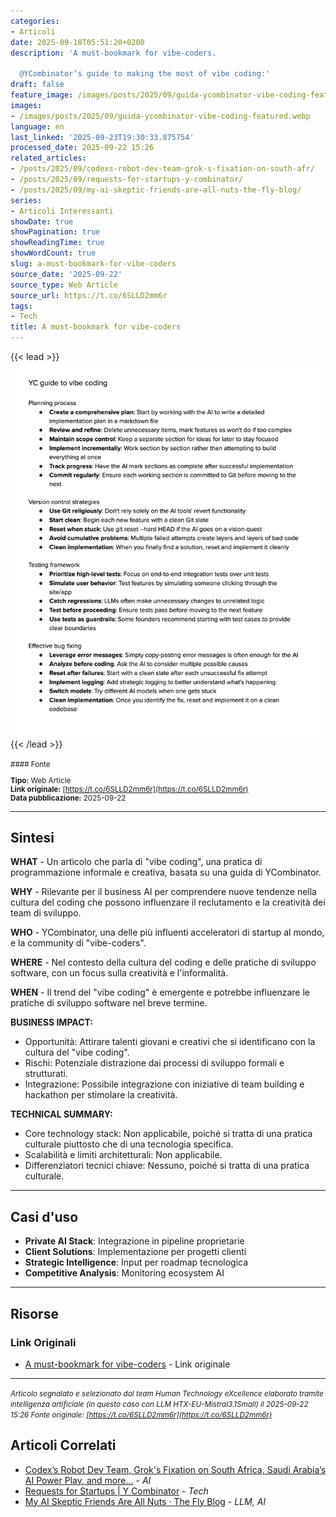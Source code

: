 ```yaml
---
categories:
- Articoli
date: 2025-09-18T05:51:20+0200
description: 'A must-bookmark for vibe-coders.

  @YCombinator’s guide to making the most of vibe coding:'
draft: false
feature_image: /images/posts/2025/09/guida-ycombinator-vibe-coding-featured.webp
images:
- /images/posts/2025/09/guida-ycombinator-vibe-coding-featured.webp
language: en
last_linked: '2025-09-23T19:30:33.875754'
processed_date: 2025-09-22 15:26
related_articles:
- /posts/2025/09/codexs-robot-dev-team-grok-s-fixation-on-south-afr/
- /posts/2025/09/requests-for-startups-y-combinator/
- /posts/2025/09/my-ai-skeptic-friends-are-all-nuts-the-fly-blog/
series:
- Articoli Interessanti
showDate: true
showPagination: true
showReadingTime: true
showWordCount: true
slug: a-must-bookmark-for-vibe-coders
source_date: '2025-09-22'
source_type: Web Article
source_url: https://t.co/6SLLD2mm6r
tags:
- Tech
title: A must-bookmark for vibe-coders
---
```


{{< lead >}}
![Featured image](/images/posts/2025/09/guida-ycombinator-vibe-coding-featured.webp)
{{< /lead >}}

<small>
#### Fonte

**Tipo:** Web Article  
**Link originale:** [https://t.co/6SLLD2mm6r](https://t.co/6SLLD2mm6r)  
**Data pubblicazione:** 2025-09-22

</small>

---

## Sintesi

**WHAT** - Un articolo che parla di "vibe coding", una pratica di programmazione informale e creativa, basata su una guida di YCombinator.

**WHY** - Rilevante per il business AI per comprendere nuove tendenze nella cultura del coding che possono influenzare il reclutamento e la creatività dei team di sviluppo.

**WHO** - YCombinator, una delle più influenti acceleratori di startup al mondo, e la community di "vibe-coders".

**WHERE** - Nel contesto della cultura del coding e delle pratiche di sviluppo software, con un focus sulla creatività e l'informalità.

**WHEN** - Il trend del "vibe coding" è emergente e potrebbe influenzare le pratiche di sviluppo software nel breve termine.

**BUSINESS IMPACT:**
- Opportunità: Attirare talenti giovani e creativi che si identificano con la cultura del "vibe coding".
- Rischi: Potenziale distrazione dai processi di sviluppo formali e strutturati.
- Integrazione: Possibile integrazione con iniziative di team building e hackathon per stimolare la creatività.

**TECHNICAL SUMMARY:**
- Core technology stack: Non applicabile, poiché si tratta di una pratica culturale piuttosto che di una tecnologia specifica.
- Scalabilità e limiti architetturali: Non applicabile.
- Differenziatori tecnici chiave: Nessuno, poiché si tratta di una pratica culturale.

---

## Casi d'uso

- **Private AI Stack**: Integrazione in pipeline proprietarie
- **Client Solutions**: Implementazione per progetti clienti
- **Strategic Intelligence**: Input per roadmap tecnologica
- **Competitive Analysis**: Monitoring ecosystem AI

---



## Risorse

### Link Originali
- [A must-bookmark for vibe-coders](https://t.co/6SLLD2mm6r) - Link originale


---

*<small>Articolo segnalato e selezionato dal team Human Technology eXcellence elaborato tramite intelligenza artificiale (in questo caso con LLM HTX-EU-Mistral3.1Small) il 2025-09-22 15:26
Fonte originale: [https://t.co/6SLLD2mm6r](https://t.co/6SLLD2mm6r)</small>*

## Articoli Correlati

- [Codex’s Robot Dev Team, Grok's Fixation on South Africa, Saudi Arabia’s AI Power Play, and more...](/posts/2025/09/codexs-robot-dev-team-grok-s-fixation-on-south-afr/) - *AI*
- [Requests for Startups | Y Combinator](/posts/2025/09/requests-for-startups-y-combinator/) - *Tech*
- [My AI Skeptic Friends Are All Nuts · The Fly Blog](/posts/2025/09/my-ai-skeptic-friends-are-all-nuts-the-fly-blog/) - *LLM, AI*